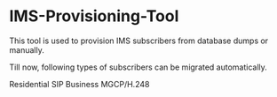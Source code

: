 # IMS-Provisioning-Tool

This tool is used to provision IMS subscribers from database dumps or manually.

Till now, following types of subscribers can be migrated automatically.

Residential SIP
Business MGCP/H.248
